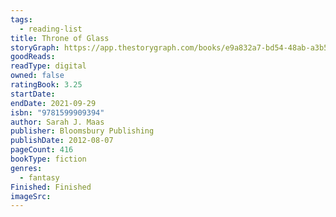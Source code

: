 ```yaml
---
tags:
  - reading-list
title: Throne of Glass
storyGraph: https://app.thestorygraph.com/books/e9a832a7-bd54-48ab-a3b5-220167aa7120
goodReads:
readType: digital
owned: false
ratingBook: 3.25
startDate:
endDate: 2021-09-29
isbn: "9781599909394"
author: Sarah J. Maas
publisher: Bloomsbury Publishing
publishDate: 2012-08-07
pageCount: 416
bookType: fiction
genres:
  - fantasy
Finished: Finished
imageSrc:
---
```

